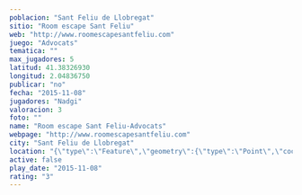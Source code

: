 ```yaml
---
poblacion: "Sant Feliu de Llobregat"
sitio: "Room escape Sant Feliu"
web: "http://www.roomescapesantfeliu.com"
juego: "Advocats"
tematica: ""
max_jugadores: 5
latitud: 41.38326930
longitud: 2.04836750
publicar: "no"
fecha: "2015-11-08"
jugadores: "Nadgi"
valoracion: 3
foto: ""
name: "Room escape Sant Feliu-Advocats"
webpage: "http://www.roomescapesantfeliu.com"
city: "Sant Feliu de Llobregat"
location: "{\"type\":\"Feature\",\"geometry\":{\"type\":\"Point\",\"coordinates\":[2.0483675,41.3832693]}}"
active: false
play_date: "2015-11-08"
rating: "3"
---
```

